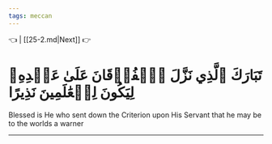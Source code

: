 ```yaml
---
tags: meccan
---
```


👈  | [[25-2.md|Next]] 👉

# تَبَارَكَ ٱلَّذِي نَزَّلَ ٱلۡفُرۡقَانَ عَلَىٰ عَبۡدِهِۦ لِيَكُونَ لِلۡعَٰلَمِينَ نَذِيرًا

Blessed is He who sent down the Criterion upon His Servant that he may be to the worlds a warner

---

